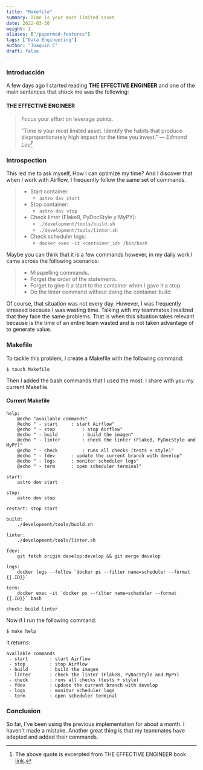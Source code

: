 ```yaml
---
title: "Makefile"
summary: Time is your most limited asset
date: 2022-03-30
weight: 1
aliases: ["/papermod-features"]
tags: ["Data Engineering"]
author: "Joaquin C"
draft: false
---
```


### Introducción
A few days ago I started reading **THE EFFECTIVE ENGINEER** and one of the main sentences that shock me was the following:

#### THE EFFECTIVE ENGINEER

> Focus your effort on leverage points.
>
>"Time is your most limited asset. Identify the habits that produce disproportionately high impact for the time you invest."
> — <cite>Edmond Lau[^1]</cite>

[^1]: The above quote is excerpted from THE EFFECTIVE ENGINEER book [link](https://www.amazon.com.mx/Effective-Engineer-Engineering-Disproportionate-Meaningful/dp/0996128107).

### Introspection
This led me to ask myself, How I can optimize my time? And I discover that when I work with Airflow, I frequently follow the same set of commands.




>-   Start container:
>      -   `astro dev start`
>-   Stop container:
>       -   `astro dev stop`
>-   Check linter (Flake8, PyDocStyle y MyPY):
>       -   `./development/tools/build.sh`
>       -   `./development/tools/linter.sh`
>-   Check scheduler logs:
>       - 	`docker exec -it <container_id> /bin/bash`

Maybe you can think that it is a few commands however, in my daily work I came across the following scenarios:
>-  Misspelling commands.
>-  Forget the order of the statements.
>-  Forget to give it a start to the container when I gave it a stop.
>-  Do the linter command without doing the container build

Of course, that situation was not every day. However, I was frequently stressed because I was wasting time. Talking with my teammates I realized
that they face the same problems. That is when this situation takes relevant because is the time of an entire team wasted and is not taken advantage of to
generate value.
### Makefile
To tackle this problem, I create a Makefile with the following command:
```shell
$ touch Makefile
```
Then I added the bash commands that I used the most. I share with you my current Makefile.
#### Current Makefile
```shell
help:
	@echo "available commands"
	@echo " - start    	: start Airflow"
	@echo " - stop      	: stop Airflow"
	@echo " - build     	: build the imagen"
	@echo " - linter    	: check the linter (Flake8, PyDocStyle and MyPY)"
	@echo " - check     	: runs all checks (tests + style)"
	@echo " - fdev		: update the current branch with develop"
	@echo " - logs		: monitor scheduler logs"
	@echo " - term		: open scheduler terminal"

start:
	astro dev start

stop:
	astro dev stop

restart: stop start

build:
	./development/tools/build.sh

linter:
	./development/tools/linter.sh

fdev:
	git fetch origin develop:develop && git merge develop

logs:
	docker logs --follow `docker ps --filter name=scheduler --format {{.ID}}`

term:
	docker exec -it `docker ps --filter name=scheduler --format {{.ID}}` bash

check: build linter
```

Now if I run the following command:
```shell
$ make help
```
it returns:
```shell
available commands
 - start        : start Airflow
 - stop         : stop Airflow
 - build        : build the imagen
 - linter       : check the linter (Flake8, PyDocStyle and MyPY)
 - check        : runs all checks (tests + style)
 - fdev         : update the current branch with develop
 - logs         : monitor scheduler logs
 - term         : open scheduler terminal
 ```

 ### Conclusion
So far, I've been using the previous implementation for about a month. I haven't made a mistake.  Another great thing is that my teammates have adapted and added their commands.